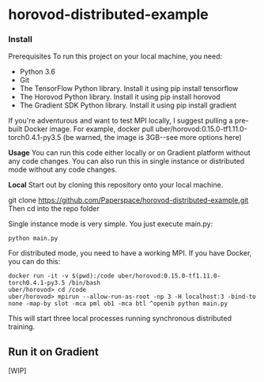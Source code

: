 
# horovod-distributed-example

### Install

Prerequisites
To run this project on your local machine, you need:

 - Python 3.6 
 - Git 
 - The TensorFlow Python library. Install it using pip install tensorflow 
 - The Horovod Python library. Install it using pip install horovod 
 - The Gradient SDK Python library. Install it using pip install gradient

If you're adventurous and want to test MPI locally, I suggest pulling a pre-built Docker image. For example, docker pull uber/horovod:0.15.0-tf1.11.0-torch0.4.1-py3.5 (be warned, the image is 3GB--see more options here)

**Usage**
You can run this code either locally or on Gradient platform without any code changes. You can also run this in single instance or distributed mode without any code changes.

**Local**
Start out by cloning this repository onto your local machine.

git clone https://github.com/Paperspace/horovod-distributed-example.git
Then cd into the repo folder 

Single instance mode is very simple. You just execute main.py:

    python main.py

For distributed mode, you need to have a working MPI. If you have Docker, you can do this:

    docker run -it -v $(pwd):/code uber/horovod:0.15.0-tf1.11.0-torch0.4.1-py3.5 /bin/bash
    uber/horovod> cd /code
    uber/horovod> mpirun --allow-run-as-root -np 3 -H localhost:3 -bind-to none -map-by slot -mca pml ob1 -mca btl ^openib python main.py

This will start three local processes running synchronous distributed training.

## Run it on Gradient 

[WIP]
